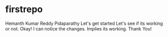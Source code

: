 # firstrepo
Hemanth Kumar Reddy Pidaparathy
Let's get started
Let's see if its working or not.
Okay! I can notice the changes.
Implies its working. Thank You!